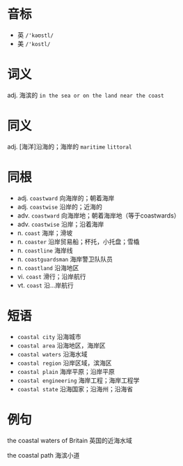 # 音标

- 英 `/'kəʊstl/`
- 美 `/'kostl/`

# 词义

adj. 海滨的
`in the sea or on the land near the coast`

# 同义

adj. [海洋]沿海的；海岸的
`maritime` `littoral`

# 同根

- adj. `coastward` 向海岸的；朝着海岸
- adj. `coastwise` 沿岸的；近海的
- adv. `coastward` 向海岸地；朝着海岸地（等于coastwards）
- adv. `coastwise` 沿岸；沿着海岸
- n. `coast` 海岸；滑坡
- n. `coaster` 沿岸贸易船；杯托，小托盘；雪橇
- n. `coastline` 海岸线
- n. `coastguardsman` 海岸警卫队队员
- n. `coastland` 沿海地区
- vi. `coast` 滑行；沿岸航行
- vt. `coast` 沿…岸航行

# 短语

- `coastal city` 沿海城市
- `coastal area` 沿海地区，海岸区
- `coastal waters` 沿海水域
- `coastal region` 沿岸区域，滨海区
- `coastal plain` 海岸平原；沿岸平原
- `coastal engineering` 海岸工程；海岸工程学
- `coastal state` 沿海国家；沿海州；沿海省

# 例句

the coastal waters of Britain
英国的近海水域

the coastal path
海滨小道


